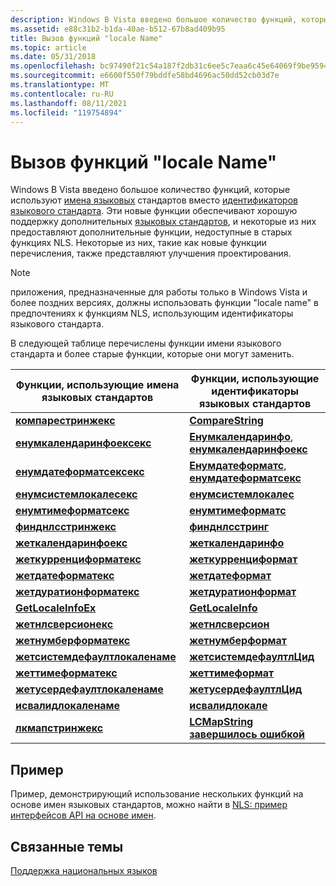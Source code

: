 ```yaml
---
description: Windows В Vista введено большое количество функций, которые используют имена языковых стандартов вместо идентификаторов языкового стандарта.
ms.assetid: e88c31b2-b1da-40ae-b512-67b8ad409b95
title: Вызов функций "locale Name"
ms.topic: article
ms.date: 05/31/2018
ms.openlocfilehash: bc97490f21c54a187f2db31c6ee5c7eaa6c45e64069f9be9594c99e2376ef04e
ms.sourcegitcommit: e6600f550f79bddfe58bd4696ac50dd52cb03d7e
ms.translationtype: MT
ms.contentlocale: ru-RU
ms.lasthandoff: 08/11/2021
ms.locfileid: "119754894"
---
```

# <a name="calling-the-locale-name-functions"></a>Вызов функций "locale Name"

Windows В Vista введено большое количество функций, которые используют [имена языковых](locale-names.md) стандартов вместо [идентификаторов языкового стандарта](locale-identifiers.md). Эти новые функции обеспечивают хорошую поддержку дополнительных [языковых стандартов](custom-locales.md), и некоторые из них предоставляют дополнительные функции, недоступные в старых функциях NLS. Некоторые из них, такие как новые функции перечисления, также представляют улучшения проектирования.

> [!Note]  
> приложения, предназначенные для работы только в Windows Vista и более поздних версиях, должны использовать функции "locale name" в предпочтениях к функциям NLS, использующим идентификаторы языкового стандарта.

 

В следующей таблице перечислены функции имени языкового стандарта и более старые функции, которые они могут заменить.



| Функции, использующие имена языковых стандартов                                     | Функции, использующие идентификаторы языковых стандартов                                                             |
|------------------------------------------------------------------|------------------------------------------------------------------------------------------------|
| [**компарестринжекс**](/windows/desktop/api/Stringapiset/nf-stringapiset-comparestringex)                       | [**CompareString**](/windows/win32/api/stringapiset/nf-stringapiset-comparestringw)                                                         |
| [**енумкалендаринфоексекс**](/windows/desktop/api/Winnls/nf-winnls-enumcalendarinfoexex)             | [**Енумкалендаринфо**](/windows/desktop/api/Winnls/nf-winnls-enumcalendarinfoa), [ **енумкалендаринфоекс**](/windows/desktop/api/Winnls/nf-winnls-enumcalendarinfoexa) |
| [**енумдатеформатсексекс**](/windows/desktop/api/Winnls/nf-winnls-enumdateformatsexex)               | [**Енумдатеформатс**](/windows/desktop/api/Winnls/nf-winnls-enumdateformatsa), [ **енумдатеформатсекс**](/windows/desktop/api/Winnls/nf-winnls-enumdateformatsexa)     |
| [**енумсистемлокалесекс**](/windows/desktop/api/Winnls/nf-winnls-enumsystemlocalesex)               | [**енумсистемлокалес**](/windows/desktop/api/Winnls/nf-winnls-enumsystemlocalesa)                                                 |
| [**енумтимеформатсекс**](/windows/desktop/api/Winnls/nf-winnls-enumtimeformatsex)                   | [**енумтимеформатс**](/windows/desktop/api/Winnls/nf-winnls-enumtimeformatsa)                                                     |
| [**финднлсстринжекс**](/windows/desktop/api/Winnls/nf-winnls-findnlsstringex)                       | [**финднлсстринг**](/windows/desktop/api/Winnls/nf-winnls-findnlsstring)                                                         |
| [**жеткалендаринфоекс**](/windows/desktop/api/Winnls/nf-winnls-getcalendarinfoex)                   | [**жеткалендаринфо**](/windows/desktop/api/Winnls/nf-winnls-getcalendarinfoa)                                                     |
| [**жеткурренциформатекс**](/windows/desktop/api/Winnls/nf-winnls-getcurrencyformatex)               | [**жеткурренциформат**](/windows/desktop/api/Winnls/nf-winnls-getcurrencyformata)                                                 |
| [**жетдатеформатекс**](/windows/desktop/api/datetimeapi/nf-datetimeapi-getdateformatex)                       | [**жетдатеформат**](/windows/desktop/api/datetimeapi/nf-datetimeapi-getdateformata)                                                         |
| [**жетдуратионформатекс**](/windows/desktop/api/Winnls/nf-winnls-getdurationformatex)               | [**жетдуратионформат**](/windows/desktop/api/Winnls/nf-winnls-getdurationformat)                                                 |
| [**GetLocaleInfoEx**](/windows/desktop/api/Winnls/nf-winnls-getlocaleinfoex)                       | [**GetLocaleInfo**](/windows/desktop/api/Winnls/nf-winnls-getlocaleinfoa)                                                         |
| [**жетнлсверсионекс**](/windows/desktop/api/Winnls/nf-winnls-getnlsversionex)                       | [**жетнлсверсион**](/windows/desktop/api/Winnls/nf-winnls-getnlsversion)                                                         |
| [**жетнумберформатекс**](/windows/desktop/api/Winnls/nf-winnls-getnumberformatex)                   | [**жетнумберформат**](/windows/desktop/api/Winnls/nf-winnls-getnumberformata)                                                     |
| [**жетсистемдефаултлокаленаме**](/windows/desktop/api/Winnls/nf-winnls-getsystemdefaultlocalename) | [**жетсистемдефаултлЦид**](/windows/desktop/api/Winnls/nf-winnls-getsystemdefaultlcid)                                           |
| [**жеттимеформатекс**](/windows/desktop/api/datetimeapi/nf-datetimeapi-gettimeformatex)                       | [**жеттимеформат**](/windows/desktop/api/datetimeapi/nf-datetimeapi-gettimeformata)                                                         |
| [**жетусердефаултлокаленаме**](/windows/desktop/api/Winnls/nf-winnls-getuserdefaultlocalename)     | [**жетусердефаултлЦид**](/windows/desktop/api/Winnls/nf-winnls-getuserdefaultlcid)                                               |
| [**исвалидлокаленаме**](/windows/desktop/api/Winnls/nf-winnls-isvalidlocalename)                   | [**исвалидлокале**](/windows/desktop/api/Winnls/nf-winnls-isvalidlocale)                                                         |
| [**лкмапстринжекс**](/windows/desktop/api/Winnls/nf-winnls-lcmapstringex)                           | [**LCMapString завершилось ошибкой**](/windows/desktop/api/Winnls/nf-winnls-lcmapstringa)                                                             |



 

## <a name="example"></a>Пример

Пример, демонстрирующий использование нескольких функций на основе имен языковых стандартов, можно найти в [NLS: пример интерфейсов API на основе имен](nls--name-based-apis-sample.md).

## <a name="related-topics"></a>Связанные темы

<dl> <dt>

[Поддержка национальных языков](using-national-language-support.md)
</dt> </dl>

 

 
